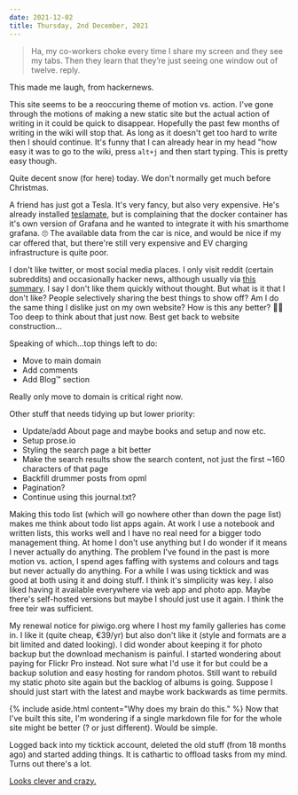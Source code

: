 ```yaml
---
date: 2021-12-02
title: Thursday, 2nd December, 2021
---
```



> Ha, my co-workers choke every time I share my screen and they see my tabs. Then they learn that they’re just seeing one window out of twelve.
reply.

This made me laugh, from hackernews.

This site seems to be a reoccuring theme of motion vs. action. I've gone through the motions of making a new static site but the actual action of writing in it could be quick to disappear. Hopefully the past few months of writing in the wiki will stop that. As long as it doesn't get too hard to write then I should continue. It's funny that I can already hear in my head "how easy it was to go to the wiki, press `alt+j` and then start typing. This is pretty easy though.

Quite decent snow (for here) today. We don't normally get much before Christmas.

A friend has just got a Tesla. It's very fancy, but also very expensive. He's already installed [teslamate](https://docs.teslamate.org/docs/screenshots/#charging-details), but is complaining that the docker container has it's own version of Grafana and he wanted to integrate it with his smarthome grafana. 🙄 The available data from the car is nice, and would be nice if my car offered that, but there're still very expensive and EV charging infrastructure is quite poor.

I don't like twitter, or most social media places. I only visit reddit (certain subreddits) and occasionally hacker news, although usually via [this summary](https://www.daemonology.net/hn-weekly-ask/). I say I don't like them quickly without thought. But what is it that I don't like? People selectively sharing the best things to show off? Am I do the same thing I dislike just on my own website? How is this any better? 🤷‍♂️ Too deep to think about that just now. Best get back to website construction...

Speaking of which...top things left to do:

* Move to main domain
* Add comments
* Add Blog™ section

Really only move to domain is critical right now.

Other stuff that needs tidying up but lower priority:

* Update/add About page and maybe books and setup and now etc.
* Setup prose.io
* Styling the search page a bit better
* Make the search results show the search content, not just the first ~160 characters of that page
* Backfill drummer posts from opml
* Pagination?
* Continue using this journal.txt?

Making this todo list (which will go nowhere other than down the page list) makes me think about todo list apps again. At work I use a notebook and written lists, this works well and I have no real need for a bigger todo management thing. At home I don't use anything but I do wonder if it means I never actually do anything. The problem I've found in the past is more motion vs. action, I spend ages faffing with systems and colours and tags but never actually do anything. For a while I was using ticktick and was good at both using it and doing stuff. I think it's simplicity was key. I also liked having it available everywhere via web app and photo app. Maybe there's self-hosted versions but maybe I should just use it again. I think the free teir was sufficient.

My renewal notice for piwigo.org where I host my family galleries has come in. I like it (quite cheap, €39/yr) but also don't like it (style and formats are a bit limited and dated looking). I did wonder about keeping it for photo backup but the download mechanism is painful. I started wondering about paying for Flickr Pro instead. Not sure what I'd use it for but could be a backup solution and easy hosting for random photos. Still want to rebuild my static photo site again but the backlog of albums is going. Suppose I should just start with the latest and maybe work backwards as time permits.

{% include aside.html content="Why does my brain do this." %}
Now that I've built this site, I'm wondering if a single markdown file for for the whole site might be better (? or just different). Would be simple.

Logged back into my ticktick account, deleted the old stuff (from 18 months ago) and started adding things. It is cathartic to offload tasks from my mind. Turns out there's a lot.

[Looks clever and crazy.](https://www.markhansen.co.nz/build-a-website-off-a-google-sheets-database-using-hugo-netlify/)


